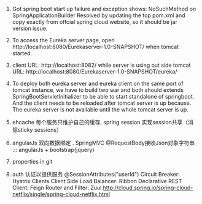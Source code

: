 1. Got spring boot start up failure and exception shows: NoSuchMethod on SpringApplicationBuilder <init>
Resolved by updating the top pom.xml and copy exactly from offcial spring cloud website, so it should be jar version issue.

2. To access the Eureka server page, open http://localhost:8080/Eurekaserver-1.0-SNAPSHOT/ when tomcat started.

3. client URL: http://localhost:8082/ while server is using out side tomcat URL: http://localhost:8080/Eurekaserver-1.0-SNAPSHOT/eureka/

4. To deploy both eureka server and eureka client on the same port of tomcat instance, we have to build two war and both should extends SpringBootServletInitializer
to be able to start standalone of springboot. And the client needs to be reloaded after tomcat server is up because.
The eureka server is not available until the whole tomcat server is up.

5. ehcache 每个服务只维护自己的缓存, spring session 实现session共享（消除sticky sessions）
6. angularJs 双向数据绑定 . SpringMVC @RequestBody接收Json对象字符串 ::: angularJs + bootstrap(jquery)
7. properties in git
8. auth 认证以提供服务
@SessionAttributes("userId")
Circuit Breaker: Hystrix Clients
Client Side Load Balancer: Ribbon
Declarative REST Client: Feign
Router and Filter: Zuul
http://cloud.spring.io/spring-cloud-netflix/single/spring-cloud-netflix.html





